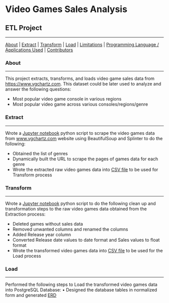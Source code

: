# Video Games Sales Analysis
## ETL Project
***

[About](#about) | [Extract](#extract) | [Transform](#transform) | [Load](#load) | [Limitations](#limitations) | [Programming Language / Applications Used](#programming-language-/-applications-used) | [Contributors](#contributors)


### About
***

This project extracts, transforms, and loads video game sales data from https://www.vgchartz.com. This dataset could be later used to analyze and answer the following questions:
-   Most popular video game console in various regions
-   Most popular video game across various consoles/regions/genre

### Extract
***
Wrote a [Jupyter notebook](Extract.ipynb) python script to scrape the video games data from www.vgchartz.com website using BeautifulSoup and Splinter to do the following:
-   Obtained the list of genres
-   Dynamically built the URL to scrape the pages of games data for each genre
-   Wrote the extracted raw video games data into [CSV file](Output/Extracted_video_games_data.csv) to be used for Transform process

### Transform
***
Wrote a [Jupyter notebook](Transform.ipynb) python script to do the following clean up and transformation steps to the raw video games data obtained from the Extraction process:
-   Deleted games without sales data
-   Removed unwanted columns and renamed the columns
-   Added Release year column
-   Converted Release date values to date format and Sales values to float format
-   Wrote the transformed video games data into [CSV file](Output/Transformed_video_games_data.csv) to be used for the Load process

### Load
***
Performed the following steps to Load the transformed video games data into PostgreSQL Database:
•	Designed the database tables in normalized form and generated [ERD](Data_Modeling/ERD.png)
